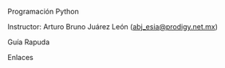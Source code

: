Programación Python

Instructor: Arturo Bruno Juárez León (abj_esia@prodigy.net.mx)

Guía Rapuda

Enlaces
